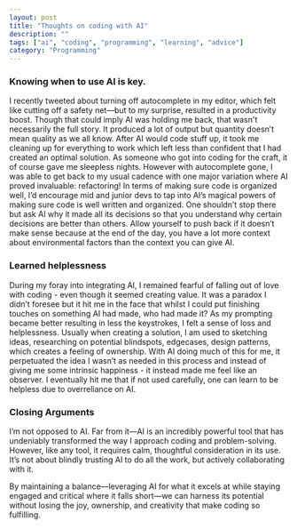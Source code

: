 ```yaml
---
layout: post
title: "Thoughts on coding with AI"
description: ""
tags: ["ai", "coding", "programming", "learning", "advice"]
category: "Programming"
---
```


### Knowing when to use AI is key.
I recently tweeted about turning off autocomplete in my editor, which felt like cutting off a safety net—but to my surprise, resulted in a productivity boost. Though that could imply AI was holding me back, that wasn't necessarily the full story. It produced a lot of output but quantity doesn’t mean quality as we all know. After AI would code stuff up, it took me cleaning up for everything to work which left less than confident that I had created an optimal solution. As someone who got into coding for the craft, it of course gave me sleepless nights. However with autocomplete gone, I was able to get back to my usual cadence with one major variation where AI proved invaluable: refactoring! In terms of making sure code is organized well, I’d encourage mid and junior devs to tap into AI’s magical powers of making sure code is well written and organized. One shouldn’t stop there but ask AI why it made all its decisions so that you understand why certain decisions are better than others. Allow yourself to push back if it doesn’t make sense because at the end of the day, you have a lot more context about environmental factors than the context you can give AI.

### Learned helplessness
During my foray into integrating AI, I remained fearful of falling out of love with coding - even though it seemed creating value. It was a paradox I didn’t foresee but it hit me in the face that whilst I could put finishing touches on something AI had made, who had made it? As my prompting became better resulting in less the keystrokes, I felt a sense of loss and helplessness. Usually when creating a solution, I am used to sketching ideas, researching on potential blindspots, edgecases, design patterns, which creates a feeling of ownership. With AI doing much of this for me, it perpetuated the idea I wasn’t as needed in this process and instead of giving me some intrinsic happiness - it instead made me feel like an observer. I eventually hit me that if not used carefully, one can learn to be helpless due to overreliance on AI.

### Closing Arguments
I’m not opposed to AI. Far from it—AI is an incredibly powerful tool that has undeniably transformed the way I approach coding and problem-solving. However, like any tool, it requires calm, thoughtful consideration in its use. It’s not about blindly trusting AI to do all the work, but actively collaborating with it.

By maintaining a balance—leveraging AI for what it excels at while staying engaged and critical where it falls short—we can harness its potential without losing the joy, ownership, and creativity that make coding so fulfilling.
